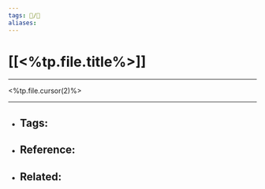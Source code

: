 ```yaml
---
tags: 📝️/🌱️
aliases: 
---
```


# [[<%tp.file.title%>]]

---

<%tp.file.cursor(2)%>

---

- Tags: 
	- 
- Reference:
	- 
- Related:
	- 